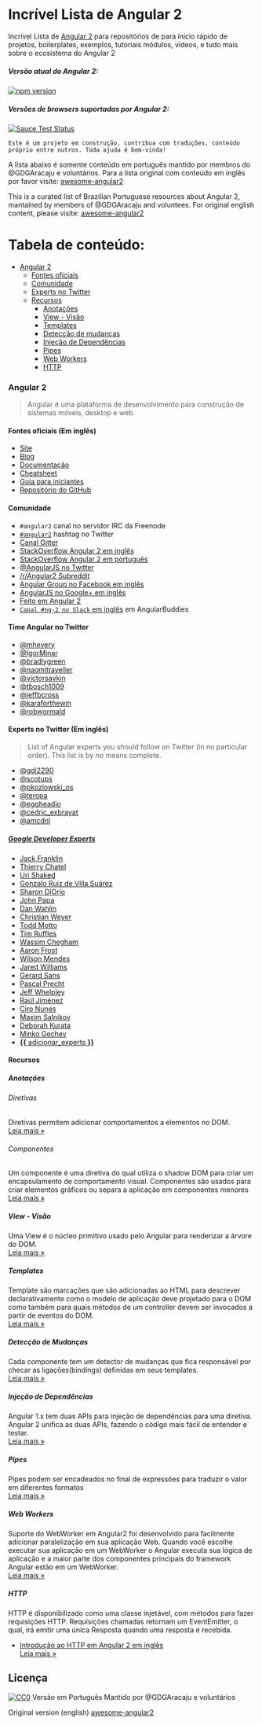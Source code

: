 # Incrível Lista de Angular 2

Incrível Lista de [Angular 2](https://angular.io) para repositórios de para início rápido de projetos, boilerplates, exemplos, tutoriais módulos, vídeos, e tudo mais sobre o ecosistema do Angular 2

##### Versão atual do Angular 2:
[![npm version](https://badge.fury.io/js/%40angular%2Fcore.svg)](https://www.npmjs.com/~angular)

##### Versões de browsers suportadas por Angular 2:
[![Sauce Test Status](https://saucelabs.com/browser-matrix/angular2-ci.svg)](https://saucelabs.com/u/angular2-ci)

```
Este é um projeto em construção, contribua com traduções, conteúdo próprio entre outros. Toda ajuda é bem-vinda!
```

A lista abaixo é somente conteúdo em português mantido por membros do @GDGAracaju e voluntários. Para a lista original com conteúdo em inglês por favor visite: [awesome-angular2](https://angularclass.github.io/awesome-angular2/)

This is a curated list of Brazilian Portuguese resources about Angular 2, mantained by members of @GDGAracaju and voluntees. For original english content, please visite: [awesome-angular2](https://angularclass.github.io/awesome-angular2/)

# Tabela de conteúdo:
* [Angular 2](#angular-2)
  * [Fontes oficiais](#fontes-oficiais-em-inglês)
  * [Comunidade](#comunidade)
  * [Experts no Twitter](#experts-no-twitter-em-inglês)
  * [Recursos](#recursos)
    * [Anotações](#anotações)
    * [View - Visão](#view---visão)
    * [Templates](#templates)
    * [Detecção de mudanças](#detecção-de-mudanças)
    * [Injeção de Dependências](#injeção-de-dependências)
    * [Pipes](#pipes)
    * [Web Workers](#web-workers)
    * [HTTP](#http)

### Angular 2
> Angular é uma plataforma de desenvolvimento para construção de sistemas móveis, desktop e web.

#### Fontes oficiais (Em inglês)
* [Site](https://angular.io/)
* [Blog](http://angularjs.blogspot.com/)
* [Documentação](https://angular.io/docs/js/latest/)
* [Cheatsheet](https://angular.io/cheatsheet)
* [Guia para iniciantes](https://angular.io/docs/js/latest/quickstart.html)
* [Repositório do GitHub](https://github.com/angular/angular)

#### Comunidade
* `#angular2` canal no servidor IRC da Freenode
* [`#angular2`](https://twitter.com/hashtag/angular2) hashtag no Twitter
* [Canal Gitter](https://gitter.im/angular/angular)
* [StackOverflow Angular 2 em inglês](http://stackoverflow.com/questions/tagged/angular2)
* [StackOverflow Angular 2 em português](http://pt.stackoverflow.com/questions/tagged/angular2)
* [@AngularJS no Twitter](https://twitter.com/angularjs)
* [/r/Angular2 Subreddit](https://www.reddit.com/r/Angular2/)
* [Angular Group no Facebook em inglês](https://www.facebook.com/groups/angular2/)
* [AngularJS no Google+ em inglês](https://plus.google.com/+AngularJS)
* [Feito em Angular 2](http://builtwithangular2.com/)
* [`Canal #ng-2 no Slack` em inglês](https://angularbuddies.slack.com/messages/ng-2/) em AngularBuddies

#### Time Angular no Twitter

* [@mhevery](https://twitter.com/mhevery)
* [@IgorMinar](https://twitter.com/IgorMinar)
* [@bradlygreen](https://twitter.com/bradlygreen)
* [@naomitraveller](https://twitter.com/naomitraveller)
* [@victorsavkin](https://twitter.com/victorsavkin)
* [@tbosch1009](https://twitter.com/tbosch1009)
* [@jeffbcross](https://twitter.com/jeffbcross)
* [@karaforthewin](https://twitter.com/karaforthewin)
* [@robwormald](https://twitter.com/robwormald)

#### Experts no Twitter (Em inglês)
> List of Angular experts you should follow on Twitter (in no particular order). This list is by no means complete.

* [@gdi2290](https://twitter.com/gdi2290)
* [@scotups](https://twitter.com/scotups)
* [@pkozlowski_os](https://twitter.com/pkozlowski_os)
* [@teropa](https://twitter.com/teropa)
* [@eggheadio](https://twitter.com/eggheadio)
* [@cedric_exbrayat](https://twitter.com/cedric_exbrayat)
* [@amcdnl](https://twitter.com/amcdnl)

##### [Google Developer Experts](https://developers.google.com/experts/all/technology/web-technologies)
* [Jack Franklin](https://twitter.com/jack_franklin)
* [Thierry Chatel](https://twitter.com/ThierryChatel)
* [Uri Shaked](https://twitter.com/urishaked)
* [Gonzalo Ruiz de Villa Suárez](https://twitter.com/gruizdevilla)
* [Sharon DiOrio](https://twitter.com/sharondio)
* [John Papa](https://twitter.com/John_Papa)
* [Dan Wahlin](https://twitter.com/danwahlin)
* [Christian Weyer](https://twitter.com/christianweyer)
* [Todd Motto](https://twitter.com/toddmotto)
* [Tim Ruffles](https://twitter.com/timruffles)
* [Wassim Chegham](https://twitter.com/manekinekko)
* [Aaron Frost](https://twitter.com/js_dev)
* [Wilson Mendes](https://twitter.com/willmendesneto)
* [Jared Williams](https://twitter.com/jaredwilli)
* [Gerard Sans](https://twitter.com/gerardsans)
* [Pascal Precht](https://twitter.com/PascalPrecht)
* [Jeff Whelpley](https://twitter.com/jeffwhelpley/)
* [Raúl Jiménez](https://twitter.com/elecash/)
* [Ciro Nunes](https://twitter.com/cironunesdev/)
* [Maxim Salnikov](https://twitter.com/webmaxru)
* [Deborah Kurata](https://twitter.com/deborahkurata)
* [Minko Gechev](https://twitter.com/mgechev)
* [**{{** adicionar_experts **}}**](https://github.com/GDGAracaju/incrivel-lista-angular2/edit/gh-pages/README.md)

#### Recursos

##### Anotações
###### Diretivas
Diretivas permitem adicionar comportamentos a elementos no DOM.
<br>[Leia mais »](features/Annotations.md#diretivas)

###### Componentes
Um componente é uma diretiva do qual utiliza o shadow DOM para criar um encapsulamento de comportamento visual. Componentes são usados para criar elementos gráficos ou separa a aplicação  em componentes menores
<br>[Leia mais »](features/Annotations.md#componentes)

##### View - Visão
Uma View é o núcleo primitivo usado pelo Angular para renderizar a árvore do DOM.
<br>[Leia mais »](features/View.md)

##### Templates
Template são marcações que são adicionadas ao HTML para descrever declarativamente como o modelo de aplicação deve projetado para o DOM como também para quais métodos de um controller devem ser invocados a partir de eventos do DOM.<br>[Leia mais »](features/Templates.md)

##### Detecção de Mudanças
Cada componente tem um detector de mudanças que fica responsável por checar as ligações(bindings) definidas em seus templates.
<br>[Leia mais »](features/ChangeDetection.md)

##### Injeção de Dependências
Angular 1.x tem duas APIs para injeção de dependências para uma diretiva. Angular 2 unifica as duas APIs, fazendo o código mais fácil de entender e testar.
<br>[Leia mais »](features/DI.md)

##### Pipes
Pipes podem ser encadeados no final de expressões para traduzir o valor em diferentes formatos
<br>[Leia mais »](features/Pipes.md)

##### Web Workers
Suporte do WebWorker em Angular2 foi desenvolvido para facilmente adicionar paralelização em sua aplicação Web. Quando você escolhe executar sua aplicação em um WebWorker o Angular executa sua lógica de aplicação e a maior parte dos componentes principais do framework Angular estão em um WebWorker.
<br>[Leia mais »](features/WebWorkers.md)

##### HTTP
HTTP é disponibilizado como uma classe injetável, com métodos para fazer requisições HTTP. Requisições chamadas retornam um EventEmitter, o qual, irá emitir uma única Resposta quando uma resposta é recebida.
* [Introdução ao HTTP em Angular 2 em inglês](http://www.syntaxsuccess.com/viewarticle/angular-2.0-and-http)
<br>[Leia mais »](features/HTTP.md)

## Licença

[![CC0](https://licensebuttons.net/p/zero/1.0/88x31.png)](https://creativecommons.org/publicdomain/zero/1.0/)
Versão em Português Mantido por @GDGAracaju e voluntários

Original version (english) [awesome-angular2](https://angularclass.github.io/awesome-angular2/)